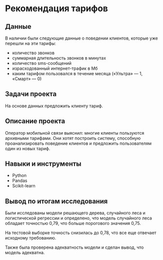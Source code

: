 # Рекомендация тарифов

## Данные

В наличии были следующие данные о поведении клиентов, которые уже перешли на эти тарифы:

- количество звонков
- суммарная длительность звонков в минутах
- количество sms-сообщений
- израсходованный интернет-трафик в Мб
- каким тарифом пользовался в течение месяца («Ультра» — 1, «Смарт» — 0)

## Задачи проекта

На основе данных предложить клиенту тариф.

## Описание проекта

Оператор мобильной связи выяснил: многие клиенты пользуются архивными тарифами. Они хотят построить систему, способную проанализировать поведение клиентов и предложить пользователям один из новых тариф.

## Навыки и инструменты

- Python
- Pandas
- Scikit-learn

## Вывод по итогам исследования

Были исследованы модели решающего дерева, случайного леса и логистической регрессии и определено, что модель случайного леса обладает точностью 0,79, что больше порогового значения 0,75.

На тестовой выборке точность снизилась до 0,78, что все еще отвечает исходному требованию.

Также была проверена адекватность модели и сделан вывод, что модель адекватна.
